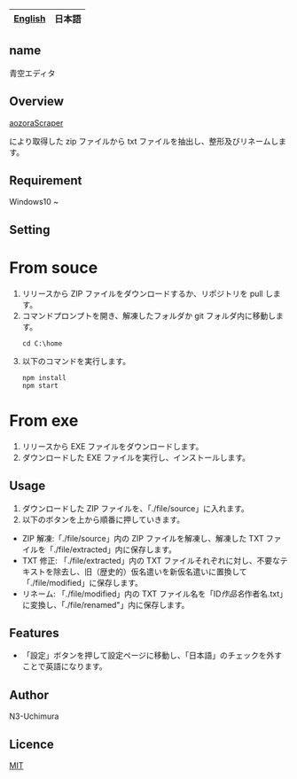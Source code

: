 <table>
	<thead>
    	<tr>
      		<th style="text-align:center"><a href="README.md">English</a></th>
      		<th style="text-align:center">日本語</th>
    	</tr>
  	</thead>
</table>

## name

青空エディタ

## Overview

[aozoraScraper](https://github.com/N3-uchimura/02_aozoraScraper "青空スクレイパー")

により取得した zip ファイルから txt ファイルを抽出し、整形及びリネームします。

## Requirement

Windows10 ~

## Setting

# From souce

1. リリースから ZIP ファイルをダウンロードするか、リポジトリを pull します。
2. コマンドプロンプトを開き、解凍したフォルダか git フォルダ内に移動します。
   ```
   cd C:\home
   ```
3. 以下のコマンドを実行します。
   ```
   npm install
   npm start
   ```

# From exe

1. リリースから EXE ファイルをダウンロードします。
2. ダウンロードした EXE ファイルを実行し、インストールします。

## Usage

1. ダウンロードした ZIP ファイルを、「./file/source」に入れます。
2. 以下のボタンを上から順番に押していきます。

- ZIP 解凍:「./file/source」内の ZIP ファイルを解凍し、解凍した TXT ファイルを「./file/extracted」内に保存します。
- TXT 修正: 「./file/extracted」内の TXT ファイルそれぞれに対し、不要なテキストを除去し、旧（歴史的）仮名遣いを新仮名遣いに置換して「./file/modified」に保存します。
- リネーム: 「./file/modified」内の TXT ファイル名を「ID*作品名*作者名.txt」に変換し、「./file/renamed"」内に保存します。

## Features

- 「設定」ボタンを押して設定ページに移動し、「日本語」のチェックを外すことで英語になります。

## Author

N3-Uchimura

## Licence

[MIT](https://mit-license.org/)
